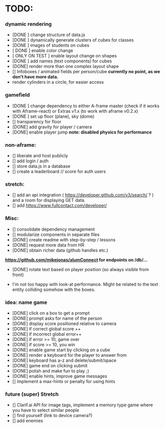 # TODO:

### dynamic rendering
- [DONE ] change structure of data.js
- [DONE ] dynamically generate clusters of cubes for classes
- [DONE ] images of students on cubes
- [ DONE ] enable color change
- [ ONLY ON TEST ] enable layout change on shapes
- [DONE ] add names (text components) for cubes
- [DONE] render more than one complex layout shape
- [] Infoboxes / animated fields per person/cube
**currently no point, as we don't have more data.**
- render cylinders in a circle, for easier access

### gamefield
- [DONE ] change dependency to either A-frame master (check if it works with Aframe-react) or Extras v1.x (to work with aframe v0.2.x)
- [DONE ] set up floor (plane), sky (dome)
- [] transparency for floor
- [DONE] add gravity for player / camera
- [DONE] enable player jump
**note: disabled physics for performance**

### non-aframe:
- [] liberate and host publicly
- [] add login / auth
- [] store data.js in a database
- [] create a leaderboard // score for auth users

### stretch:
- [] add an api integration ( https://developer.github.com/v3/search/ ? ) and a room for displaying GET data.
- [] add https://www.fullcontact.com/developer/

### Misc:
- [] consolidate dependency management
- [] modularize components in separate files
- [DONE] create readme with step-by-step / lessons
- [DONE] request more data from HR
- [DONE] obtain richer data (github handles etc.)

**https://github.com/mikejonas/alumConnect for endpoints on /db/...**

- [DONE] rotate text based on player position (so always visible from front)
* I'm not too happy with look-at performance. Might be related to the text entity colliding somehow with the boxes.

### idea: name game
- [DONE] click on a box to get a prompt
- [DONE] prompt asks for name of the person
- [DONE] display score positioned relative to camera
- [DONE] if correct global score ++
- [DONE] if incorrect global error++
- [DONE] if error >= 10, game over
- [DONE] if score >= 10, you win
- [DONE] enable game start by clicking on a cube
- [DONE] render a keyboard for the player to answer from
- [DONE] keyboard has a-z and delete/submit/space
- [DONE] game end on clicking submit
- [DONE] polish and make fun to play ;)
- [DONE] enable hints, improve game messages
- [] implement a max-hints or penalty for using hints

### future (super) Stretch
- [] Clarif.ai API for image tags, implement a memory type game where you have to select similar people
- [] find yourself (link to device camera?)
- [] add enemies
